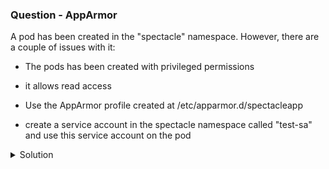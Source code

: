 ### Question - AppArmor 

A pod has been created in the "spectacle" namespace. However, there are a couple of issues with it:

- The pods has been created with privileged permissions
- it allows read access

- Use the AppArmor profile created at /etc/apparmor.d/spectacleapp
- create a service account in the spectacle namespace called "test-sa" and use this service account on the pod

<details close>
<summary> Solution</summary>
<br>
### Solution

- [AppArmor K8s docs](https://kubernetes.io/docs/tutorials/clusters/apparmor/)

#### 1 - Load the AppArmor profile

```sh

apparmor_parser -q /etc/apparmor.d/spectacleapp

```

#### 2 - Create servive account

```sh

kubectl create ns spectacle ## create namespace if not already created

kubectl -n spectacle create sa test-sa

```

#### 3 - Create a pod using the AppArmor profile backend

```sh

vi ~/app-armor-pod.yaml

apiVersion: v1
kind: Pod
metadata:
  annotations:
    container.apparmor.security.beta.kubernetes.io/nginx: localhost/spectacleapp #Apply profile 'spectacleapp' on 'nginx' container
  labels:
    run: nginx
  name: apparmor-pod
  namespace: spectacle
spec:
  serviceAccount: test-sa ## use the created service account
  containers:
  - image: nginx:alpine
    name: nginx ## this container name needs to match the annotation "container.apparmor.security.beta.kubernetes.io/nginx"
    volumeMounts:
    - mountPath: /usr/share/nginx/html
      name: test-volume
  volumes:
  - name: test-volume
    hostPath:
      path: /data/pages
      type: Directory

kubectl apply -f ~/app-armor-pod.yaml

```
</details>